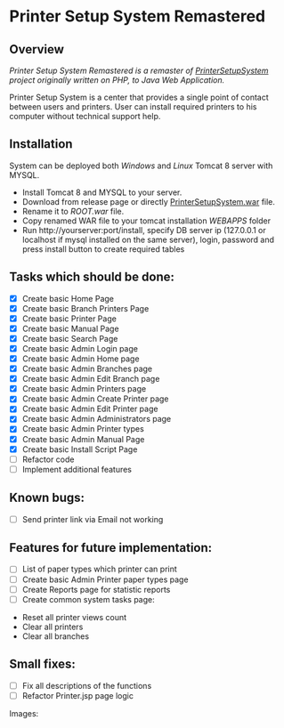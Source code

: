 # Printer Setup System Remastered

## Overview

*Printer Setup System Remastered is a remaster of [PrinterSetupSystem](https://github.com/akshinmustafayev/PrinterSetupSystem) project originally written on PHP, to Java Web Application.*

Printer Setup System is a center that provides a single point of contact between users and printers. User can install required printers to his computer without technical support help. 

## Installation
System can be deployed both _Windows_ and _Linux_ Tomcat 8 server with MYSQL.

* Install Tomcat 8 and MYSQL to your server. 
* Download from release page or directly [PrinterSetupSystem.war](https://github.com/akshinmustafayev/Printer-Setup-System-Remastered/tree/master/deploy) file. 
* Rename it to _ROOT.war_ file. 
* Copy renamed WAR file to your tomcat installation _WEBAPPS_ folder
* Run http://yourserver:port/install, specify DB server ip (127.0.0.1 or localhost if mysql installed on the same server), login, password and press install button to create required tables

## Tasks which should be done:
- [x] Create basic Home Page
- [x] Create basic Branch Printers Page
- [x] Create basic Printer Page
- [x] Create basic Manual Page
- [x] Create basic Search Page
- [x] Create basic Admin Login page
- [x] Create basic Admin Home page
- [x] Create basic Admin Branches page
- [x] Create basic Admin Edit Branch page
- [x] Create basic Admin Printers page
- [x] Create basic Admin Create Printer page
- [x] Create basic Admin Edit Printer page
- [x] Create basic Admin Administrators page
- [x] Create basic Admin Printer types
- [x] Create basic Admin Manual Page 
- [x] Create basic Install Script Page 
- [ ] Refactor code
- [ ] Implement additional features

## Known bugs:
- [ ] Send printer link via Email not working

## Features for future implementation:
- [ ] List of paper types which printer can print
- [ ] Create basic Admin Printer paper types page
- [ ] Create Reports page for statistic reports
- [ ] Create common system tasks page:

* Reset all printer views count
* Clear all printers
* Clear all branches

## Small fixes:
- [ ] Fix all descriptions of the functions
- [ ] Refactor Printer.jsp page logic

Images:
